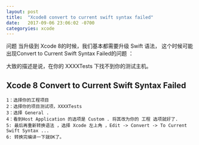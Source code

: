 ```yaml
---
layout: post
title:  "Xcode8 convert to current swift syntax failed"
date:   2017-09-06 23:06:02 -0700
categoryies: xcode
---
```


问题
当升级到 Xcode 8的时候，我们基本都需要升级 Swift 语法， 这个时候可能出现Convert to Current Swift Syntax Failed的问题 ：

大致的描述是说，在你的 XXXXTests 下找不到你的测试主机。


## Xcode 8 Convert to Current Swift Syntax Failed
```
1：选择你的工程项目
2：选择你的项目测试项，XXXXTests
3：选择 General .
4：看到Host Application 的选项是 Custom . 将其改为你的 工程 选项就好了.
5: 最后再重新转换语法 ，选择 Xcode 左上角 ，Edit -> Convert -> To Current Swift Syntax ...
6: 转换完编译一下就OK了。

```

